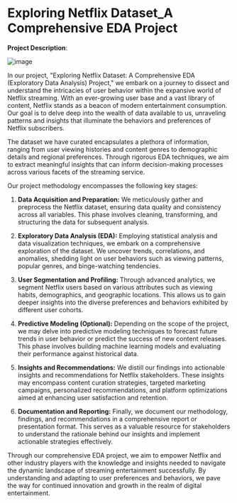  # Exploring Netflix Dataset_A Comprehensive EDA Project
 **Project Description**:

 
 ![image](https://github.com/AyushTiwari2000/-Exploring_Netflix_Dataset-AComprehensive-EDA-Project-/assets/157293109/2a764efd-5383-471d-b5d8-1f32d724c062)


In our project, "Exploring Netflix Dataset: A Comprehensive EDA (Exploratory Data Analysis) Project," we embark on a journey to dissect and understand the intricacies of user behavior within the expansive world of Netflix streaming. With an ever-growing user base and a vast library of content, Netflix stands as a beacon of modern entertainment consumption. Our goal is to delve deep into the wealth of data available to us, unraveling patterns and insights that illuminate the behaviors and preferences of Netflix subscribers.

The dataset we have curated encapsulates a plethora of information, ranging from user viewing histories and content genres to demographic details and regional preferences. Through rigorous EDA techniques, we aim to extract meaningful insights that can inform decision-making processes across various facets of the streaming service.

Our project methodology encompasses the following key stages:

1. **Data Acquisition and Preparation:** We meticulously gather and preprocess the Netflix dataset, ensuring data quality and consistency across all variables. This phase involves cleaning, transforming, and structuring the data for subsequent analysis.

2. **Exploratory Data Analysis (EDA):** Employing statistical analysis and data visualization techniques, we embark on a comprehensive exploration of the dataset. We uncover trends, correlations, and anomalies, shedding light on user behaviors such as viewing patterns, popular genres, and binge-watching tendencies.

3. **User Segmentation and Profiling:** Through advanced analytics, we segment Netflix users based on various attributes such as viewing habits, demographics, and geographic locations. This allows us to gain deeper insights into the diverse preferences and behaviors exhibited by different user cohorts.

4. **Predictive Modeling (Optional):** Depending on the scope of the project, we may delve into predictive modeling techniques to forecast future trends in user behavior or predict the success of new content releases. This phase involves building machine learning models and evaluating their performance against historical data.

5. **Insights and Recommendations:** We distill our findings into actionable insights and recommendations for Netflix stakeholders. These insights may encompass content curation strategies, targeted marketing campaigns, personalized recommendations, and platform optimizations aimed at enhancing user satisfaction and retention.

6. **Documentation and Reporting:** Finally, we document our methodology, findings, and recommendations in a comprehensive report or presentation format. This serves as a valuable resource for stakeholders to understand the rationale behind our insights and implement actionable strategies effectively.

Through our comprehensive EDA project, we aim to empower Netflix and other industry players with the knowledge and insights needed to navigate the dynamic landscape of streaming entertainment successfully. By understanding and adapting to user preferences and behaviors, we pave the way for continued innovation and growth in the realm of digital entertainment.
